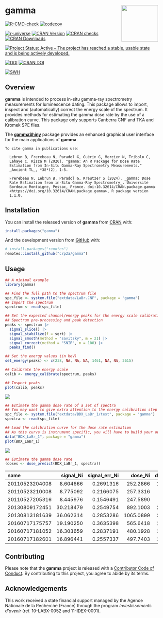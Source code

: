 
<!-- README.md is generated from README.Rmd. Please edit that file -->

# gamma <img width=120px src="man/figures/logo.png" align="right" />

<!-- badges: start -->

[![R-CMD-check](https://github.com/crp2a/gamma/actions/workflows/R-CMD-check.yaml/badge.svg)](https://github.com/crp2a/gamma/actions/workflows/R-CMD-check.yaml)
[![codecov](https://codecov.io/gh/crp2a/gamma/branch/master/graph/badge.svg)](https://app.codecov.io/gh/crp2a/gamma)

<a href="https://crp2a.r-universe.dev" class="pkgdown-devel"><img
src="https://crp2a.r-universe.dev/badges/gamma" alt="r-universe" /></a>
<a href="https://cran.r-project.org/package=gamma"
class="pkgdown-release"><img
src="https://www.r-pkg.org/badges/version/gamma"
alt="CRAN Version" /></a>
<a href="https://cran.r-project.org/web/checks/check_results_gamma.html"
class="pkgdown-release"><img
src="https://badges.cranchecks.info/worst/gamma.svg"
alt="CRAN checks" /></a>
<a href="https://cran.r-project.org/package=gamma"
class="pkgdown-release"><img
src="https://cranlogs.r-pkg.org/badges/gamma"
alt="CRAN Downloads" /></a>

[![Project Status: Active – The project has reached a stable, usable
state and is being actively
developed.](https://www.repostatus.org/badges/latest/active.svg)](https://www.repostatus.org/#active)

[![DOI](https://zenodo.org/badge/DOI/10.5281/zenodo.2652393.svg)](https://doi.org/10.5281/zenodo.2652393)
[![CRAN
DOI](https://img.shields.io/badge/DOI-10.32614/CRAN.package.gamma-1f57b6?style=flat&link=https://doi.org/10.32614/CRAN.package.gamma)](https://doi.org/10.32614/CRAN.package.gamma)

[![SWH](https://archive.softwareheritage.org/badge/swh:1:dir:459ecf47c4c0bb768732bd56c5c245ddab0d33f9/)](https://archive.softwareheritage.org/swh:1:dir:459ecf47c4c0bb768732bd56c5c245ddab0d33f9;origin=https://github.com/crp2a/gamma;visit=swh:1:snp:10e6be6e5cbe735b58c45abbcbabf20b93019e9c;anchor=swh:1:rev:1b3baf8821267ed656d780ae154d347769141d0c/)
<!-- badges: end -->

## Overview

**gamma** is intended to process in-situ gamma-ray spectrometry
measurements for luminescence dating. This package allows to import,
inspect and (automatically) correct the energy scale of the spectrum. It
provides methods for estimating the gamma dose rate by the use of a
calibration curve. This package only supports Canberra CNF and TKA and
Kromek SPE files.

The [**gammaShiny**](https://github.com/crp2a/gammaShiny) package
provides an enhanced graphical user interface for the main applications
of **gamma**.

    To cite gamma in publications use:

      Lebrun B, Frerebeau N, Paradol G, Guérin G, Mercier N, Tribolo C,
      Lahaye C, Rizza M (2020). "gamma: An R Package for Dose Rate
      Estimation from In-Situ Gamma-Ray Spectrometry Measurements."
      _Ancient TL_, *38*(2), 1-5.

      Frerebeau N, Lebrun B, Paradol G, Kreutzer S (2024). _gamma: Dose
      Rate Estimation from in-Situ Gamma-Ray Spectrometry_. Université
      Bordeaux Montaigne, Pessac, France. doi:10.32614/CRAN.package.gamma
      <https://doi.org/10.32614/CRAN.package.gamma>, R package version
      1.1.0.

## Installation

You can install the released version of **gamma** from
[CRAN](https://CRAN.R-project.org) with:

``` r
install.packages("gamma")
```

And the development version from [GitHub](https://github.com/) with:

``` r
# install.packages("remotes")
remotes::install_github("crp2a/gamma")
```

## Usage

``` r
## A minimal example
library(gamma)

## Find the full path to the spectrum file
spc_file <- system.file("extdata/LaBr.CNF", package = "gamma")
## Import the spectrum
spectrum <- read(spc_file)

## Set the expected channel/energy peaks for the energy scale calibration
## Spectrum pre-processing and peak detection
peaks <- spectrum |>
  signal_slice() |>
  signal_stabilize(f = sqrt) |>
  signal_smooth(method = "savitzky", m = 21) |>
  signal_correct(method = "SNIP", n = 100) |>
  peaks_find()

## Set the energy values (in keV)
set_energy(peaks) <- c(238, NA, NA, NA, 1461, NA, NA, 2615)

## Calibrate the energy scale
calib <- energy_calibrate(spectrum, peaks)

## Inspect peaks
plot(calib, peaks)
```

<img src="man/figures/README-usage-1.png" style="display: block; margin: auto;" />

``` r
## Estimate the gamma dose rate of a set of spectra
## You may want to give extra attention to the energy calibration step
spc_file <- system.file("extdata/BDX_LaBr_1/test", package = "gamma")
spectra <- read(spc_file)

## Load the calibration curve for the dose rate estimation
## As this curve is instrument specific, you will have to build your own
data("BDX_LaBr_1", package = "gamma")
plot(BDX_LaBr_1)
```

<img src="man/figures/README-calib-1.png" style="display: block; margin: auto;" />

``` r
## Estimate the gamma dose rate
(doses <- dose_predict(BDX_LaBr_1, spectra))
```

| name           | signal_Ni | signal_err_Ni |   dose_Ni | dose_err_Ni | signal_NiEi | signal_err_NiEi | dose_NiEi | dose_err_NiEi | dose_final | dose_err_final |
|:---------------|----------:|--------------:|----------:|------------:|------------:|----------------:|----------:|--------------:|-----------:|---------------:|
| 20110523204008 |  8.604666 |     0.2691316 |  252.2866 |   10.372500 |    7626.493 |        8.747617 |  220.6747 |      5.495079 |   236.4806 |      11.366900 |
| 20110523210008 |  8.775092 |     0.2166075 |  257.3316 |    9.354274 |    7577.302 |        7.021326 |  219.1303 |      5.454610 |   238.2309 |      10.495729 |
| 20110527205316 |  8.445976 |     0.1546491 |  247.5890 |    8.012680 |    7064.449 |        5.009961 |  203.0288 |      5.052359 |   225.3089 |       9.198048 |
| 20130809172451 | 30.218479 |     0.2549754 |  892.1003 |   24.967288 |   27667.473 |        8.089989 |  849.8817 |     21.142124 |   870.9910 |      32.614162 |
| 20130813181639 | 36.062314 |     0.2853286 | 1065.0899 |   29.644785 |   33243.050 |        9.028097 | 1024.9325 |     25.496544 |  1045.0112 |      39.010062 |
| 20160717175757 | 19.190250 |     0.3635398 |  565.6418 |   18.510895 |   16419.873 |       11.495584 |  496.7518 |     12.361511 |   531.1968 |      21.838611 |
| 20160717181052 | 16.303659 |     0.2837191 |  480.1928 |   15.297869 |   14033.831 |        9.033011 |  421.8396 |     10.496701 |   451.0162 |      18.231817 |
| 20160717182601 | 16.896441 |     0.2557337 |  497.7403 |   15.269850 |   14493.495 |        8.131459 |  436.2712 |     10.854933 |   467.0058 |      18.446627 |

## Contributing

Please note that the **gamma** project is released with a [Contributor
Code of
Conduct](https://github.com/crp2a/gamma/blob/master/.github/CODE_OF_CONDUCT.md).
By contributing to this project, you agree to abide by its terms.

## Acknowledgements

This work received a state financial support managed by the Agence
Nationale de la Recherche (France) through the program *Investissements
d’avenir* (ref. 10-LABX-0052 and 11-IDEX-0001).
